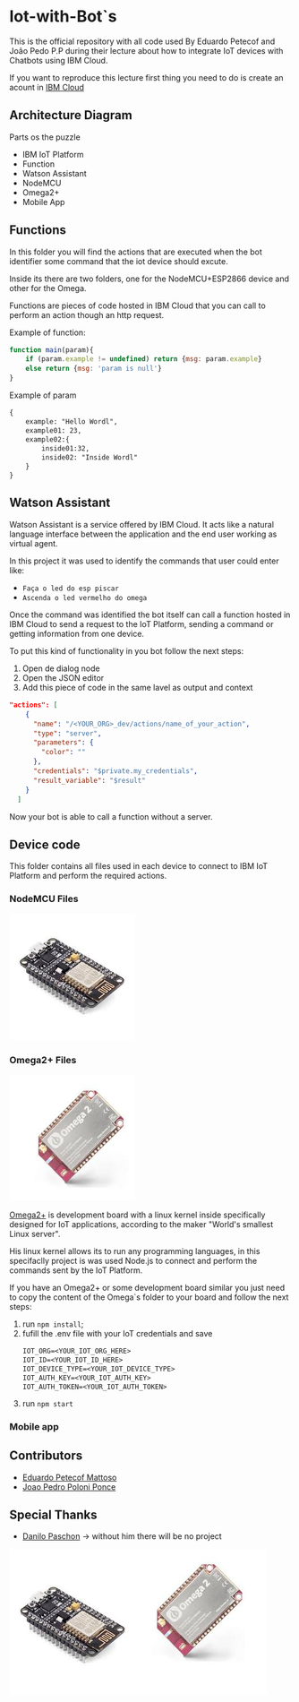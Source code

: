 # Iot-with-Bot`s

This is the official repository with all code used By Eduardo Petecof and João Pedo P.P during their lecture about how to integrate IoT devices with Chatbots using IBM Cloud.

If you want to reproduce this lecture first thing you need to do is create an acount in [IBM Cloud](https://bluemix.net)

## Architecture Diagram

Parts os the puzzle
* IBM IoT Platform
* Function
* Watson Assistant
* NodeMCU
* Omega2+
* Mobile App

## Functions

In this folder you will find the actions that are executed when the bot identifier some command that the iot device should excute.

Inside its there are two folders, one for the NodeMCU+ESP2866 device and other for the Omega.

Functions are pieces of code hosted in IBM Cloud that you can call to perform an action though an http request.

Example of function:

```javascript
function main(param){
    if (param.example != undefined) return {msg: param.example}
    else return {msg: 'param is null'}
}
```

Example of param

```josn
{
    example: "Hello Wordl",
    example01: 23,
    example02:{
        inside01:32,
        inside02: "Inside Wordl"
    }
}
```

## Watson Assistant

Watson Assistant is a service offered by IBM Cloud. It acts like a natural language interface between the application and the end user working as virtual agent.

In this project it was used to identify the commands that user could enter like:

* ```Faça o led do esp piscar```
* ```Ascenda o led vermelho do omega```

Once the command was identified the bot itself can call a function hosted in IBM Cloud to send a request to the IoT Platform, sending a command or getting information from one device.

To put this kind of functionality in you bot follow the next steps:

1. Open de dialog node
2. Open the JSON editor
3. Add this piece of code in the same lavel as output and context
```json
"actions": [
    {
      "name": "/<YOUR_ORG>_dev/actions/name_of_your_action",
      "type": "server",
      "parameters": {
        "color": ""
      },
      "credentials": "$private.my_credentials",
      "result_variable": "$result"
    }
  ]
```
Now your bot is able to call a function without a server.

## Device code

This folder contains all files used in each device to connect to IBM IoT Platform and perform the required actions.

### NodeMCU Files
![NodeMCU](/Img/NodeMCU.jpeg)

### Omega2+ Files
![Omega2+Img](/Img/Omega2.jpeg)

[Omega2+](http://onion.io) is development board with a linux kernel inside specifically designed for IoT applications, according to the maker "World's smallest Linux server".

His linux kernel allows its to run any programming languages, in this specifaclly project is was used Node.js to connect and perform the commands sent by the IoT Platform.

If you have an Omega2+ or some development board similar you just need to copy the content of the Omega`s folder to your board and follow the next steps:
1. run `npm install`;
2. fufill the .env file with your IoT credentials and save
   ```env
   IOT_ORG=<YOUR_IOT_ORG_HERE>
   IOT_ID=<YOUR_IOT_ID_HERE>
   IOT_DEVICE_TYPE=<YOUR_IOT_DEVICE_TYPE>
   IOT_AUTH_KEY=<YOUR_IOT_AUTH_KEY>
   IOT_AUTH_TOKEN=<YOUR_IOT_AUTH_TOKEN>
   ```
3. run `npm start`

### Mobile app

## Contributors
* [Eduardo Petecof Mattoso](https://github.com/epetecof)
* [Joao Pedro Poloni Ponce](https://github.com/JoaoPedroPP)

## Special Thanks
* [Danilo Paschon](https://www.linkedin.com/in/danilo-paschon/) -> without him there will be no project
  

![Node+Omega](/Img/MCU+Omega.jpeg)